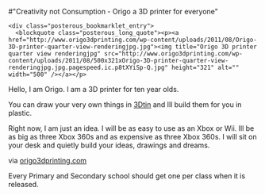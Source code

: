#"Creativity not Consumption - Origo a 3D printer for everyone"


    <div class="posterous_bookmarklet_entry">
      <blockquote class="posterous_long_quote"><p><a href="http://www.origo3dprinting.com/wp-content/uploads/2011/08/Origo-3D-printer-quarter-view-renderingjpg.jpg"><img title="Origo 3D printer quarter view renderingjpg" src="http://www.origo3dprinting.com/wp-content/uploads/2011/08/500x321xOrigo-3D-printer-quarter-view-renderingjpg.jpg.pagespeed.ic.p8tXYiSp-Q.jpg" height="321" alt="" width="500" /></a></p>
<p>Hello, I am Origo. I am a 3D printer for ten year olds.</p>
<p>You can draw your very own things in <a href="http://www.3dtin.com/">3Dtin</a> and Ill build them for you in plastic.</p>
<p>Right now, I am just an idea. I will be as easy to use as an Xbox or Wii. Ill be as big as three Xbox 360s and as expensive as three Xbox 360s. I will sit on your desk and quietly build your ideas, drawings and dreams.</p></blockquote>

<div class="posterous_quote_citation">via <a href="http://www.origo3dprinting.com/what-is-origo/">origo3dprinting.com</a></div>
    <p>Every Primary and Secondary school should get one per class when it is released.</p></div>
  